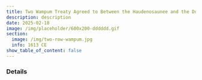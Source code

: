 ```yaml
---
title: Two Wampum Treaty Agreed to Between the Haudenosaunee and the Dutch
description: description
date: 2025-02-18
image: /img/placeholder/600x200-dddddd.gif
section:
  image: /img/two-row-wampum.jpg
  info: 1613 CE
show_table_of_content: false
---
```

### Details
